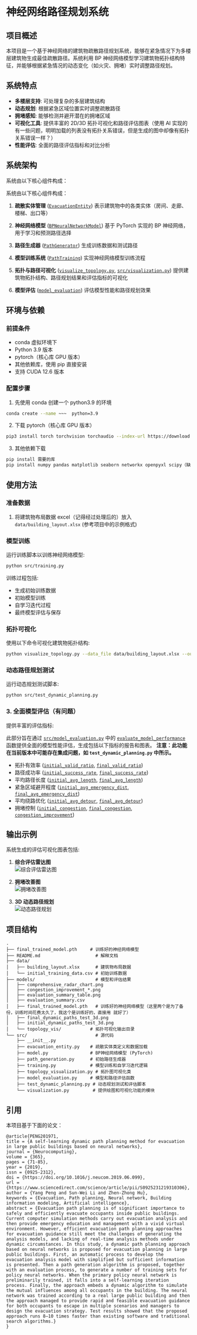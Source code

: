 # 神经网络路径规划系统

## 项目概述

本项目是一个基于神经网络的建筑物疏散路径规划系统，能够在紧急情况下为多楼层建筑物生成最佳疏散路径。系统利用 BP 神经网络模型学习建筑物拓扑结构特征，并能够根据紧急情况的动态变化（如火灾、拥堵）实时调整路径规划。

## 系统特点

- **多楼层支持**: 可处理复杂的多层建筑结构
- **动态规划**: 根据紧急区域位置实时调整疏散路径
- **拥堵感知**: 能够检测并避开潜在的拥堵区域
- **可视化工具**: 提供丰富的 2D/3D 拓扑可视化和路径评估图表（使用 AI 实现的有一些问题，明明加载的列表没有拓扑关系错误，但是生成的图中却像有拓扑关系错误一样？）
- **性能评估**: 全面的路径评估指标和对比分析

## 系统架构

系统由以下核心组件构成：

系统由以下核心组件构成：

1.  **疏散实体管理** ([`EvacuationEntity`](src/evacuation_entity.py))
    表示建筑物中的各类实体（房间、走廊、楼梯、出口等）

2.  **神经网络模型** ([`BPNeuralNetworkModel`](src/model.py))
    基于 PyTorch 实现的 BP 神经网络，用于学习和预测路径选择

3.  **路径生成器** ([`PathGenerator`](src/path_generation.py))
    生成训练数据和测试路径

4.  **模型训练系统** ([`PathTraining`](src/training.py))
    实现神经网络模型训练流程

5.  **拓扑与路径可视化** ([`visualize_topology.py`](visualize_topology.py), [`src/visualization.py`](src/visualization.py))
    提供建筑物拓扑结构、路径规划结果和评估指标的可视化

6.  **模型评估** ([`model_evaluation`](src/model_evaluation.py))
    评估模型性能和路径规划效果

## 环境与依赖

### 前提条件

- conda 虚拟环境下
- Python 3.9 版本
- pytorch（核心库 GPU 版本）
- 其他依赖库，使用 pip 直接安装
- 支持 CUDA 12.6 版本

### 配置步骤

1. 先使用 conda 创建一个 python3.9 的环境

```bash
conda create --name ~~~  python=3.9
```

2. 下载 pytorch（核心库 GPU 版本）

```bash
pip3 install torch torchvision torchaudio --index-url https://download.pytorch.org/whl/cu126
```

3. 其他依赖下载

```bash
pip install 需要的库
pip install numpy pandas matplotlib seaborn networkx openpyxl scipy（缺少再加）
```

## 使用方法

### 准备数据

1. 将建筑物布局数据 excel（记得经过处理后的）放入 `data/building_layout.xlsx` (参考项目中的示例格式)

### 模型训练

运行训练脚本以训练神经网络模型:

```bash
python src/training.py
```

训练过程包括:

- 生成初始训练数据
- 初始模型训练
- 自学习迭代过程
- 最终模型评估与保存

### 拓扑可视化

使用以下命令可视化建筑物拓扑结构:

```bash
python visualize_topology.py --data_file data/building_layout.xlsx --output_dir models/topology_vis
```

### 动态路径规划测试

运行动态规划测试脚本:

```bash
python src/test_dynamic_planning.py
```

### 3. 全面模型评估（有问题）

提供丰富的评估指标:

此部分旨在通过 [`src/model_evaluation.py`](src/model_evaluation.py) 中的 [`evaluate_model_performance`](src/model_evaluation.py) 函数提供全面的模型性能评估，生成包括以下指标的报告和图表。
**注意：此功能在当前版本中可能存在集成问题，如 `test_dynamic_planning.py` 中所示。**

- 拓扑有效率 ([`initial_valid_ratio`](src/model_evaluation.py), [`final_valid_ratio`](src/model_evaluation.py))
- 路径成功率 ([`initial_success_rate`](src/model_evaluation.py), [`final_success_rate`](src/model_evaluation.py))
- 平均路径长度 ([`initial_avg_length`](src/model_evaluation.py), [`final_avg_length`](src/model_evaluation.py))
- 紧急区域避开程度 ([`initial_avg_emergency_dist`](src/model_evaluation.py), [`final_avg_emergency_dist`](src/model_evaluation.py))
- 平均绕路优化 ([`initial_avg_detour`](src/model_evaluation.py), [`final_avg_detour`](src/model_evaluation.py))
- 拥堵控制 ([`initial_congestion`](src/model_evaluation.py), [`final_congestion`](src/model_evaluation.py), [`congestion_improvement`](src/model_evaluation.py))

## 输出示例

系统生成的评估可视化图表包括:

1. **综合评估雷达图**  
   ![综合评估雷达图](models/comprehensive_radar_chart.png)

2. **拥堵改善图**  
   ![拥堵改善图](models/congestion_improvement_floor_1.png)

3. **3D 动态路径规划**  
   ![动态路径规划](models/final_dynamic_paths_test_3d.png)

## 项目结构

```
.
├── final_trained_model.pth     # 训练好的神经网络模型
├── README.md                     # 解释文档
├── data/
│   ├── building_layout.xlsx      # 建筑物布局数据
│   └── initial_training_data.csv # 初始训练数据
├── models/                       # 模型和评估结果
│   ├── comprehensive_radar_chart.png
│   ├── congestion_improvement_*.png
│   ├── evaluation_summary_table.png
│   ├── evaluation_summary.csv
│   ├── final_trained_model.pth   # 训练好的神经网络模型（这里两个是为了备份，训练时间花费太久了，我这个是训练好的，直接用 就好了）
│   ├── final_dynamic_paths_test_3d.png
│   ├── initial_dynamic_paths_test_3d.png
│   └── topology_vis/           # 拓扑可视化输出目录
└── src/                          # 源代码
    ├── __init__.py
    ├── evacuation_entity.py    # 疏散实体类定义和数据加载
    ├── model.py                # BP神经网络模型 (PyTorch)
    ├── path_generation.py      # 初始路径生成器
    ├── training.py             # 模型训练和自学习迭代逻辑
    ├── topology_visualization.py # 拓扑图可视化类
    ├── model_evaluation.py     # 模型和路径评估函数
    ├── test_dynamic_planning.py # 动态规划测试和评估脚本
    └── visualization.py         # 提供绘图和可视化功能的模块
```

## 引用

本项目基于下面的论文：
```
@article{PENG201971,
title = {A self-learning dynamic path planning method for evacuation in large public buildings based on neural networks},
journal = {Neurocomputing},
volume = {365},
pages = {71-85},
year = {2019},
issn = {0925-2312},
doi = {https://doi.org/10.1016/j.neucom.2019.06.099},
url = {https://www.sciencedirect.com/science/article/pii/S0925231219310306},
author = {Yang Peng and Sun-Wei Li and Zhen-Zhong Hu},
keywords = {Evacuation, Path planning, Neural network, Building information modeling, Artificial intelligence},
abstract = {Evacuation path planning is of significant importance to safely and efficiently evacuate occupants inside public buildings. Current computer simulation methods carry out evacuation analysis and then provide emergency education and management with a vivid virtual environment. However, efficient evacuation path planning approaches for evacuation guidance still meet the challenges of generating the analysis models, and lacking of real-time analysis methods under dynamic circumstances. In this study, a dynamic path planning approach based on neural networks is proposed for evacuation planning in large public buildings. First, an automatic process to develop the evacuation analysis model with simplified but sufficient information is presented. Then a path generation algorithm is proposed, together with an evaluation process, to generate a number of training sets for policy neural networks. When the primary policy neural network is preliminarily trained, it falls into a self-learning iteration process. Finally, the approach embeds a dynamic algorithm to simulate the mutual influences among all occupants in the building. The neural network was trained according to a real large public building and then the approach managed to provide rapid and feasible evacuation guidance for both occupants to escape in multiple scenarios and managers to design the evacuation strategy. Test results showed that the proposed approach runs 8–10 times faster than existing software and traditional search algorithms.}
}
```
